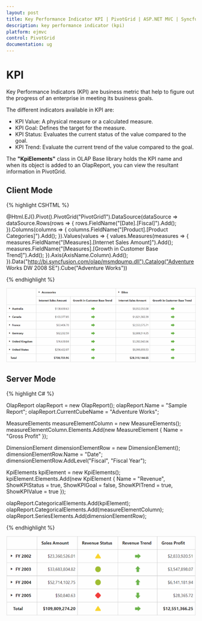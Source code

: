 ```yaml
---
layout: post
title: Key Performance Indicator KPI | PivotGrid | ASP.NET MVC | Syncfusion
description: key performance indicator (kpi)
platform: ejmvc
control: PivotGrid
documentation: ug
---
```


# KPI

Key Performance Indicators (KPI) are business metric that help to figure out the progress of an enterprise in meeting its business goals.

The different indicators available in KPI are:

* KPI Value: A physical measure or a calculated measure.
* KPI Goal: Defines the target for the measure.
* KPI Status: Evaluates the current status of the value compared to the goal.
* KPI Trend: Evaluate the current trend of the value compared to the goal.

The **"KpiElements"** class in OLAP Base library holds the KPI name and when its object is added to an OlapReport, you can view the resultant information in PivotGrid.

## Client Mode

{% highlight CSHTML %}

@Html.EJ().Pivot().PivotGrid("PivotGrid1").DataSource(dataSource => dataSource.Rows(rows => { rows.FieldName("[Date].[Fiscal]").Add(); }).Columns(columns => { columns.FieldName("[Product].[Product Categories]").Add(); }).Values(values => { values.Measures(measures => { measures.FieldName("[Measures].[Internet Sales Amount]").Add(); measures.FieldName("[Measures].[Growth in Customer Base Trend]").Add(); }).Axis(AxisName.Column).Add(); }).Data("http://bi.syncfusion.com/olap/msmdpump.dll").Catalog("Adventure Works DW 2008 SE").Cube("Adventure Works"))

{% endhighlight %}

![Key Performance indicator, aka KPI support in ASP NET MVC pivot grid client mode](KPI_images/ClientSideKPI.png)


## Server Mode

{% highlight C# %}

OlapReport olapReport = new OlapReport();
olapReport.Name = "Sample Report";
olapReport.CurrentCubeName = "Adventure Works";

MeasureElements measureElementColumn = new MeasureElements();
measureElementColumn.Elements.Add(new MeasureElement { Name = "Gross Profit" });

DimensionElement dimensionElementRow = new DimensionElement();
dimensionElementRow.Name = "Date";
dimensionElementRow.AddLevel("Fiscal", "Fiscal Year");

KpiElements kpiElement = new KpiElements();
kpiElement.Elements.Add(new KpiElement { Name = "Revenue", ShowKPIStatus = true, ShowKPIGoal = false, ShowKPITrend = true, ShowKPIValue = true });

olapReport.CategoricalElements.Add(kpiElement);
olapReport.CategoricalElements.Add(measureElementColumn);
olapReport.SeriesElements.Add(dimensionElementRow);

{% endhighlight %}

![Key Performance indicator, aka KPI support in ASP NET MVC pivot grid server mode](KPI_images/kpi.png)

